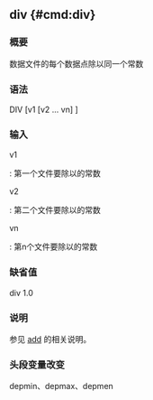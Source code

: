 ## div {#cmd:div}

### 概要

数据文件的每个数据点除以同一个常数

### 语法

DIV \[v1 \[v2 ... vn\] \]

### 输入

v1

:   第一个文件要除以的常数

v2

:   第二个文件要除以的常数

vn

:   第n个文件要除以的常数

### 缺省值

div 1.0

### 说明

参见 [add](/commands/add.md) 的相关说明。

### 头段变量改变

depmin、depmax、depmen
